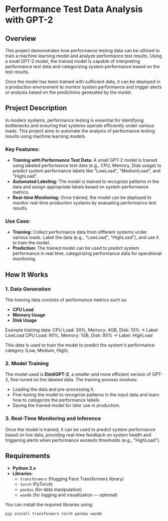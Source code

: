 # Performance Test Data Analysis with GPT-2

## Overview

This project demonstrates how performance testing data can be utilized to train a machine learning model and analyze performance test results. Using a small GPT-2 model, the trained model is capable of interpreting performance test data and categorizing system performance based on the test results.

Once the model has been trained with sufficient data, it can be deployed in a production environment to monitor system performance and trigger alerts or analysis based on the predictions generated by the model.

## Project Description

In modern systems, performance testing is essential for identifying bottlenecks and ensuring that systems operate efficiently under various loads. This project aims to automate the analysis of performance testing results using machine learning models.

### Key Features:
- **Training with Performance Test Data:** A small GPT-2 model is trained using labeled performance test data (e.g., CPU, Memory, Disk usage) to predict system performance labels like "LowLoad", "MediumLoad", and "HighLoad".
- **Automated Labeling:** The model is trained to recognize patterns in the data and assign appropriate labels based on system performance metrics.
- **Real-time Monitoring:** Once trained, the model can be deployed to monitor real-time production systems by evaluating performance test results.

### Use Case:

- **Training:** Collect performance data from different systems under various loads. Label the data (e.g., "LowLoad", "HighLoad"), and use it to train the model.
- **Prediction:** The trained model can be used to predict system performance in real time, categorizing performance data for operational monitoring.

## How It Works

### 1. **Data Generation**

The training data consists of performance metrics such as:

- **CPU Load**
- **Memory Usage**
- **Disk Usage**

Example training data:
CPU Load: 30%, Memory: 4GB, Disk: 10% -> Label: LowLoad CPU Load: 90%, Memory: 1GB, Disk: 95% -> Label: HighLoad


This data is used to train the model to predict the system's performance category (Low, Medium, High).

### 2. **Model Training**

The model used is **DistilGPT-2**, a smaller and more efficient version of GPT-2, fine-tuned on the labeled data. The training process involves:

- Loading the data and pre-processing it.
- Fine-tuning the model to recognize patterns in the input data and learn how to categorize the performance labels.
- Saving the trained model for later use in production.

### 3. **Real-Time Monitoring and Inference**

Once the model is trained, it can be used to predict system performance based on live data, providing real-time feedback on system health and triggering alerts when performance exceeds thresholds (e.g., "HighLoad").

## Requirements

- **Python 3.x**
- **Libraries**:
  - `transformers` (Hugging Face Transformers library)
  - `torch` (PyTorch)
  - `pandas` (for data manipulation)
  - `wandb` (for logging and visualization — optional)

You can install the required libraries using:

```bash
pip install transformers torch pandas wandb
